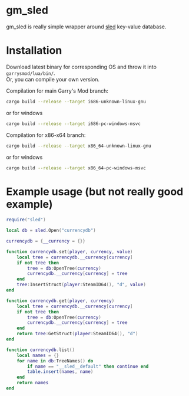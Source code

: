 # gm_sled

gm_sled is really simple wrapper around [sled](https://github.com/spacejam/sled) key-value database.

# Installation
Download latest binary for corresponding OS and throw it into `garrysmod/lua/bin/`.  
Or, you can compile your own version.

Compilation for main Garry's Mod branch:
```bash
cargo build --release --target i686-unknown-linux-gnu
```
or for windows
```bash
cargo build --release --target i686-pc-windows-msvc
```
Compilation for x86-x64 branch:
```bash
cargo build --release --target x86_64-unknown-linux-gnu
```
or for windows
```bash
cargo build --release --target x86_64-pc-windows-msvc
```

# Example usage (but not really good example)
```lua
require("sled")

local db = sled.Open("currencydb")

currencydb = {__currency = {}}

function currencydb.set(player, currency, value)
    local tree = currencydb.__currency[currency]
    if not tree then
        tree = db:OpenTree(currency)
        currencydb.__currency[currency] = tree
    end
    tree:InsertStruct(player:SteamID64(), "d", value)
end

function currencydb.get(player, currency)
    local tree = currencydb.__currency[currency]
    if not tree then
        tree = db:OpenTree(currency)
        currencydb.__currency[currency] = tree
    end
    return tree:GetStruct(player:SteamID64(), "d")
end

function currencydb.list()
    local names = {}
    for name in db:TreeNames() do
        if name == "__sled__default" then continue end
        table.insert(names, name)
    end
    return names
end
```